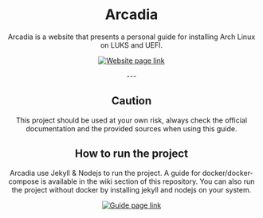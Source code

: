 <div align="center">
	<h1>Arcadia</h1>
	<p>Arcadia is a website that presents a personal guide for installing Arch Linux on LUKS and UEFI.
	</p>
	<p>
		<a href="https://chaosdynamix.github.io/Arcadia/">
			<img src="https://img.shields.io/badge/-Show the website-green?style=for-the-badge" alt="Website page link" />
		</a>
	</p>
	<p>---</p>
</div>

<div align="center">
	<h2>Caution</h2>
	<p>This project should be used at your own risk, always check the official documentation and the provided sources when using this guide.
	</p>
</div>

<div align="center">
	<h2>How to run the project</h2>
	<p>Arcadia use Jekyll & Nodejs to run the project. A guide for docker/docker-compose is available in the wiki section of this repository. You can also run the project without docker by installing jekyll and nodejs on your system. 
	</p>
	<p>
		<a href="https://github.com/ChaosDynamix/Arcadia/wiki/How-to-run-the-project">
			<img src="https://img.shields.io/badge/-Show the guide-blue?style=for-the-badge" alt="Guide page link" />
		</a>
	</p>
</div>
